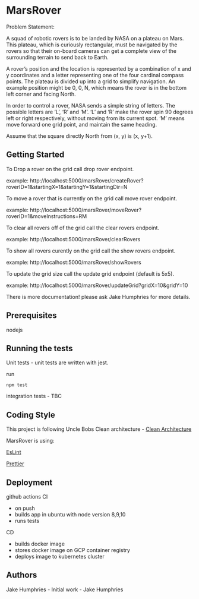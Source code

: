 # MarsRover
Problem Statement:

A squad of robotic rovers is to be landed by NASA on a plateau on Mars. This plateau, which is curiously rectangular, must be navigated by the rovers so that their on-board cameras can get a complete view of the surrounding terrain to send back to Earth.

A rover’s position and the location is represented by a combination of x and y coordinates and a letter representing one of the four cardinal compass points. The plateau is divided up into a grid to simplify navigation. An example position might be 0, 0, N, which means the rover is in the bottom left corner and facing North.

In order to control a rover, NASA sends a simple string of letters. The possible letters are ‘L’, ‘R’ and ‘M’. ‘L’ and ‘R’ make the rover spin 90 degrees left or right respectively, without moving from its current spot. ‘M’ means move forward one grid point, and maintain the same heading.

Assume that the square directly North from (x, y) is (x, y+1).

## Getting Started

To Drop a rover on the grid call drop rover endpoint. 

example: http://localhost:5000/marsRover/createRover?roverID=1&startingX=1&startingY=1&startingDir=N

To move a rover that is currently on the grid call move rover endpoint.

example: http://localhost:5000/marsRover/moveRover?roverID=1&moveInstructions=RM

To clear all rovers off of the grid call the clear rovers endpoint.

example: http://localhost:5000/marsRover/clearRovers

To show all rovers curently on the grid call the show rovers endpoint.

example: http://localhost:5000/marsRover/showRovers

To update the grid size call the update grid endpoint (default is 5x5).

example: http://localhost:5000/marsRover/updateGrid?gridX=10&gridY=10

There is more documentation! please ask Jake Humphries for more details. 

## Prerequisites
nodejs

## Running the tests
Unit tests - unit tests are written with jest. 

run 

```npm test```

integration tests - TBC 

## Coding Style

This project is following Uncle Bobs Clean architecture - [Clean Architecture](https://blog.cleancoder.com/)

MarsRover is using: 

[EsLint](https://eslint.org/)

[Prettier](https://github.com/prettier/prettier)

## Deployment 
github actions
CI
- on push
- builds app in ubuntu with node version 8,9,10
- runs tests

CD
- builds docker image 
- stores docker image on GCP container registry 
- deploys image to kubernetes cluster

## Authors
Jake Humphries - Initial work - Jake Humphries
